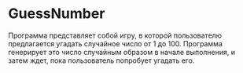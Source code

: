 # GuessNumber

Программа представляет собой игру, в которой пользователю предлагается угадать случайное число от 1 до 100. Программа генерирует это число случайным образом в начале выполнения, и затем ждет, пока пользователь попробует угадать его.
